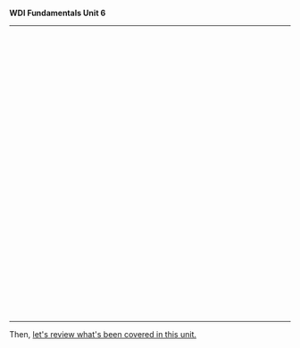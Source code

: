 **WDI Fundamentals Unit 6**

---

<!-- Change the width and height values to suit you best -->
<div class="typeform-widget" data-url="https://ga-immersives.typeform.com/to/ysUA3U" data-text="Unit 2 " style="width:100%;height:500px;"></div>
<script>(function(){var qs,js,q,s,d=document,gi=d.getElementById,ce=d.createElement,gt=d.getElementsByTagName,id='typef_orm',b='https://s3-eu-west-1.amazonaws.com/share.typeform.com/';if(!gi.call(d,id)){js=ce.call(d,'script');js.id=id;js.src=b+'widget.js';q=gt.call(d,'script')[0];q.parentNode.insertBefore(js,q)}})()</script>

---

Then, [let's review what's been covered in this unit.](08_cheatsheet.md)
